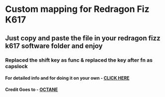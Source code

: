 # Custom mapping for Redragon Fiz K617


## Just copy and paste the file in your redragon fizz k617 software folder and enjoy


### Replaced the shift key as func & replaced the key after fn as capslock



#### For detailed info and for doing it on your own - [CLICK HERE](https://github.com/octenite/redragonKB-remap)
#### Credit Goes to - [OCTANE](https://github.com/octenite)
